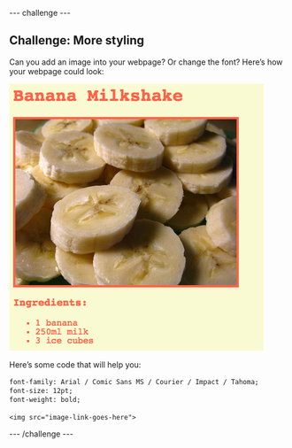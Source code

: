 \--- challenge \---

## Challenge: More styling

Can you add an image into your webpage? Or change the font? Here’s how your webpage could look:

![ruutukaappaus](images/recipe-final.png)

Here’s some code that will help you:

    font-family: Arial / Comic Sans MS / Courier / Impact / Tahoma;
    font-size: 12pt;
    font-weight: bold;
    
    <img src="image-link-goes-here">
    

\--- /challenge \---